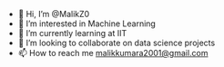 - 👋 Hi, I’m @MalikZ0
- 👀 I’m interested in Machine Learning
- 🌱 I’m currently learning at IIT
- 💞️ I’m looking to collaborate on data science projects
- 📫 How to reach me malikkumara2001@gmail.com

<!---
MalikZ0/MalikZ0 is a ✨ special ✨ repository because its `README.md` (this file) appears on your GitHub profile.
You can click the Preview link to take a look at your changes.
--->
